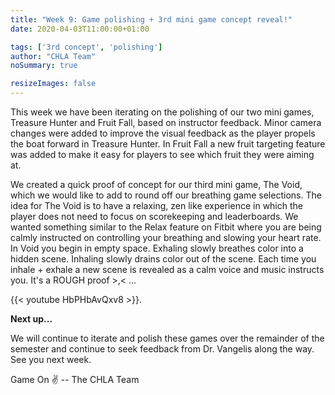 ```yaml
---
title: "Week 9: Game polishing + 3rd mini game concept reveal!"
date: 2020-04-03T11:00:00+01:00

tags: ['3rd concept', 'polishing']
author: "CHLA Team"
noSummary: true

resizeImages: false
---
```

This week we have been iterating on the polishing of our two mini games, Treasure Hunter and Fruit Fall, based on instructor feedback. Minor camera changes were added to improve the visual feedback as the player propels the boat forward in Treasure Hunter. In Fruit Fall a new fruit targeting feature was added to make it easy for players to see which fruit they were aiming at. 

We created a quick proof of concept for our third mini game, The Void, which we would like to add to round off our breathing game selections. The idea for The Void is to have a relaxing, zen like experience in which the player does not need to focus on scorekeeping and leaderboards. We wanted something similar to the Relax feature on Fitbit where you are being calmly instructed on controlling your breathing and slowing your heart rate. In Void you begin in empty space. Exhaling slowly breathes color into a hidden scene. Inhaling slowly drains color out of the scene. Each time you inhale + exhale a new scene is revealed as a calm voice and music instructs you. It's a ROUGH proof >,< ...

{{< youtube HbPHbAvQxv8 >}}.

**Next up...**

We will continue to iterate and polish these games over the remainder of the semester and continue to seek feedback from Dr. Vangelis along the way. See you next week.

Game On :v: -- The CHLA Team

